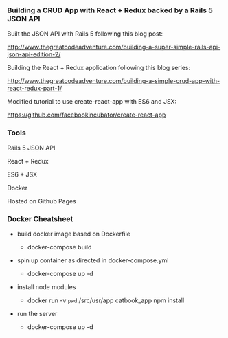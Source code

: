 ### Building a CRUD App with React + Redux backed by a Rails 5 JSON API

Built the JSON API with Rails 5 following this blog post:

http://www.thegreatcodeadventure.com/building-a-super-simple-rails-api-json-api-edition-2/

Building the React + Redux application following this blog series:

http://www.thegreatcodeadventure.com/building-a-simple-crud-app-with-react-redux-part-1/

Modified tutorial to use create-react-app with ES6 and JSX:

https://github.com/facebookincubator/create-react-app

### Tools

Rails 5 JSON API

React + Redux

ES6 + JSX

Docker

Hosted on Github Pages

### Docker Cheatsheet

- build docker image based on Dockerfile

  - docker-compose build

- spin up container as directed in docker-compose.yml

  - docker-compose up -d

- install node modules

  - docker run -v `pwd`:/src/usr/app catbook_app npm install

- run the server

  - docker-compose up -d
